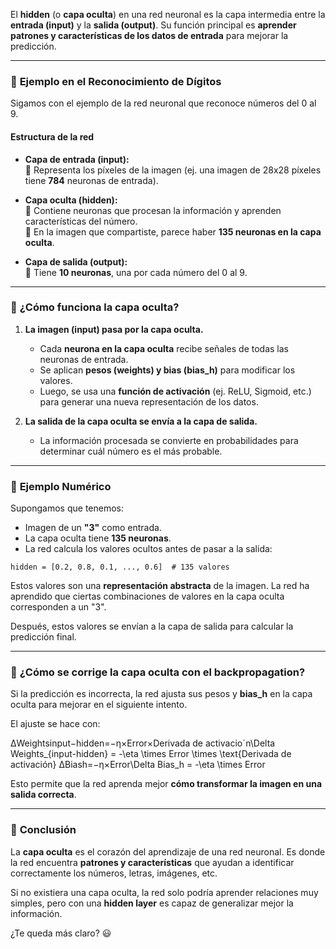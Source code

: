 El **hidden** (o **capa oculta**) en una red neuronal es la capa intermedia entre la **entrada (input)** y la **salida (output)**. Su función principal es **aprender patrones y características de los datos de entrada** para mejorar la predicción.

---

### 🔹 **Ejemplo en el Reconocimiento de Dígitos**

Sigamos con el ejemplo de la red neuronal que reconoce números del 0 al 9.

#### **Estructura de la red**

- **Capa de entrada (input):**  
    🔹 Representa los píxeles de la imagen (ej. una imagen de 28x28 píxeles tiene **784** neuronas de entrada).
    
- **Capa oculta (hidden):**  
    🔹 Contiene neuronas que procesan la información y aprenden características del número.  
    🔹 En la imagen que compartiste, parece haber **135 neuronas en la capa oculta**.
    
- **Capa de salida (output):**  
    🔹 Tiene **10 neuronas**, una por cada número del 0 al 9.
    

---

### 🔹 **¿Cómo funciona la capa oculta?**

1. **La imagen (input) pasa por la capa oculta.**
    
    - Cada **neurona en la capa oculta** recibe señales de todas las neuronas de entrada.
    - Se aplican **pesos (weights) y bias (bias_h)** para modificar los valores.
    - Luego, se usa una **función de activación** (ej. ReLU, Sigmoid, etc.) para generar una nueva representación de los datos.
2. **La salida de la capa oculta se envía a la capa de salida.**
    
    - La información procesada se convierte en probabilidades para determinar cuál número es el más probable.

---

### 🔹 **Ejemplo Numérico**

Supongamos que tenemos:

- Imagen de un **"3"** como entrada.
- La capa oculta tiene **135 neuronas**.
- La red calcula los valores ocultos antes de pasar a la salida:

```
hidden = [0.2, 0.8, 0.1, ..., 0.6]  # 135 valores
```

Estos valores son una **representación abstracta** de la imagen. La red ha aprendido que ciertas combinaciones de valores en la capa oculta corresponden a un "3".

Después, estos valores se envían a la capa de salida para calcular la predicción final.

---

### 🔹 **¿Cómo se corrige la capa oculta con el backpropagation?**

Si la predicción es incorrecta, la red ajusta sus pesos y **bias_h** en la capa oculta para mejorar en el siguiente intento.

El ajuste se hace con:

ΔWeightsinput−hidden=−η×Error×Derivada de activacioˊn\Delta Weights_{input-hidden} = -\eta \times Error \times \text{Derivada de activación} ΔBiash=−η×Error\Delta Bias_h = -\eta \times Error

Esto permite que la red aprenda mejor **cómo transformar la imagen en una salida correcta**.

---

### 🔹 **Conclusión**

La **capa oculta** es el corazón del aprendizaje de una red neuronal. Es donde la red encuentra **patrones y características** que ayudan a identificar correctamente los números, letras, imágenes, etc.

Si no existiera una capa oculta, la red solo podría aprender relaciones muy simples, pero con una **hidden layer** es capaz de generalizar mejor la información.

¿Te queda más claro? 😃